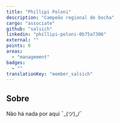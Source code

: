 ```yaml
---
title: "Phillipi Poloni"
description: "Campeão regional de bocha"
cargo: "associate"
github: "salsich"
linkedin: "phillipi-poloni-0b75a7306"
external: ""
points: 0
areas:
  - "management"
badges:
  - ""
translationKey: "member_salsich"
---
```

## Sobre
Não há nada por aqui ¯\_(ツ)_/¯